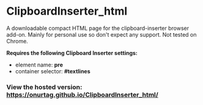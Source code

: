 # ClipboardInserter_html

A downloadable compact HTML page for the clipboard-inserter browser add-on. Mainly for personal use so don't expect any support. Not tested on Chrome.  

**Requires the following Clipboard Inserter settings:**  
- element name: **pre**
- container selector: **#textlines**


### View the hosted version: **https://onurtag.github.io/ClipboardInserter_html/**  
